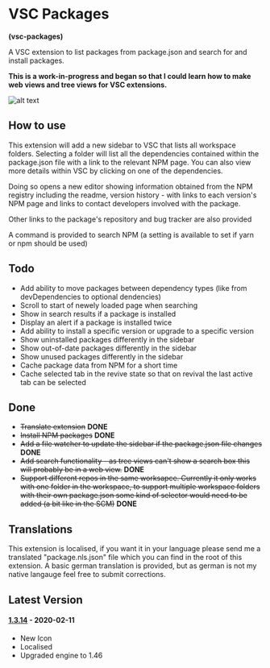 # VSC Packages

**(vsc-packages)**

A VSC extension to list packages from package.json and search for and install packages.

**This is a work-in-progress and began so that I could learn how to make web views and tree views for VSC extensions.**

![alt text](https://raw.githubusercontent.com/sketchbuch/vsc-packages/master/docs/images/vsc-packages-ani.gif 'VSC Packages')

## How to use

This extension will add a new sidebar to VSC that lists all workspace folders. Selecting a folder will list all the dependencies contained within the package.json file with a link to the relevant NPM page. You can also view more details within VSC by clicking on one of the dependencies.

Doing so opens a new editor showing information obtained from the NPM registry including the readme, version history - with links to each version's NPM page and links to contact developers involved with the package.

Other links to the package's repository and bug tracker are also provided

A command is provided to search NPM (a setting is available to set if yarn or npm should be used)

## Todo

- Add ability to move packages between dependency types (like from devDependencies to optional dendencies)
- Scroll to start of newely loaded page when searching
- Show in search results if a package is installed
- Display an alert if a package is installed twice
- Add ability to install a specific version or upgrade to a specific version
- Show uninstalled packages differently in the sidebar
- Show out-of-date packages differently in the sidebar
- Show unused packages differently in the sidebar
- Cache package data from NPM for a short time
- Cache selected tab in the revive state so that on revival the last active tab can be selected

## Done

- ~~Translate extension~~ **DONE**
- ~~Install NPM packages~~ **DONE**
- ~~Add a file watcher to update the sidebar if the package.json file changes~~ **DONE**
- ~~Add search functionality - as tree views can't show a search box this will probably be in a web view.~~ **DONE**
- ~~Support different repos in the same worksapce. Currently it only works with one folder in the workspace, to support multiple workspace folders with their own package.json some kind of selector would need to be added (a bit like in the SCM)~~ **DONE**

## Translations

This extension is localised, if you want it in your language please send me a translated "package.nls.json" file which you can find in the root of this extension. A basic german translation is provided, but as german is not my native langauge feel free to submit corrections.

## Latest Version

#### [1.3.14](https://github.com/sketchbuch/vsc-packages/compare/v1.2.1...v1.3.14) - 2020-02-11

- New Icon
- Localised
- Upgraded engine to 1.46

